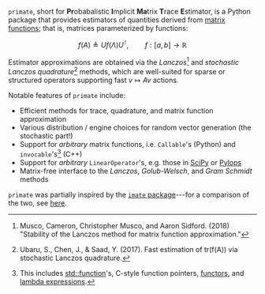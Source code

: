`primate`, short for **Pr**obabalistic **I**mplicit **Ma**trix **T**race **E**stimator, is a Python package that provides estimators of quantities derived from [matrix functions](https://en.wikipedia.org/wiki/Analytic_function_of_a_matrix); that is, matrices parameterized by functions:

$$ f(A) \triangleq U f(\Lambda) U^{\intercal}, \quad \quad f : [a,b] \to \mathbb{R}$$

Estimator approximations are obtained via the _Lanczos_[^1] and _stochastic Lanczos quadrature_[^2] methods, which are well-suited for sparse or structured operators supporting fast $v \mapsto Av$ actions.

Notable features of `primate` include:

- Efficient methods for trace, quadrature, and matrix function approximation
- Various distribution / engine choices for random vector generation (the stochastic part!)
- Support for _arbitrary_ matrix functions, i.e. `Callable`'s (Python) and `invocable`'s[^3] (C++)
- Support for _arbitrary_ `LinearOperator`'s, e.g. those in [SciPy](https://docs.scipy.org/doc/scipy/reference/generated/scipy.sparse.linalg.LinearOperator.html#scipy-sparse-linalg-linearoperator) or [Pylops](https://pylops.readthedocs.io/en/stable/index.html)
- Matrix-free interface to the _Lanczos_, _Golub-Welsch_, and _Gram Schmidt_ methods

<!-- Moreover, `primate`'s C++ API uses a generic template interface written with [C++20 Concepts](https://en.cppreference.com/w/cpp/language/constraints)---thus, any `LinearOperator` [fitting the constraints](https://github.com/peekxc/primate/blob/d09459c017fcba68a11eaeb56296ef0c97d6c053/include/_linear_operator/linear_operator.h#L21-L49).  -->
<!-- To use,, the library is is [header-only](https://en.wikipedia.org/wiki/Header-only), so integration is a si.  -->

`primate` was partially inspired by the [`imate` package](https://github.com/ameli/imate)---for a comparison of the two, see [here](https://peekxc.github.io/primate/imate_compare.html).

[^1]: Musco, Cameron, Christopher Musco, and Aaron Sidford. (2018) "Stability of the Lanczos method for matrix function approximation."
[^2]: Ubaru, S., Chen, J., & Saad, Y. (2017). Fast estimation of tr(f(A)) via stochastic Lanczos quadrature.
[^3]: This includes [std::function](https://en.cppreference.com/w/cpp/utility/functional/function)'s, C-style function pointers, [functors](https://stackoverflow.com/questions/356950/what-are-c-functors-and-their-uses), and [lambda expressions](https://en.cppreference.com/w/cpp/language/lambda).

